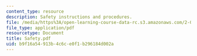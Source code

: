 ```yaml
---
content_type: resource
description: Safety instructions and procedures.
file: /media/https%3A/open-learning-course-data-rc.s3.amazonaws.com/2-008-design-and-manufacturing-ii-spring-2003/b9f16a54913b4c6ce0f1b296184d002a_Safety.pdf
file_type: application/pdf
resourcetype: Document
title: Safety.pdf
uid: b9f16a54-913b-4c6c-e0f1-b296184d002a
---
```

